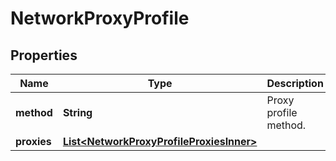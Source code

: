 

# NetworkProxyProfile


## Properties

| Name | Type | Description | Notes |
|------------ | ------------- | ------------- | -------------|
|**method** | **String** | Proxy profile method. |  [optional] [readonly] |
|**proxies** | [**List&lt;NetworkProxyProfileProxiesInner&gt;**](NetworkProxyProfileProxiesInner.md) |  |  [optional] |



